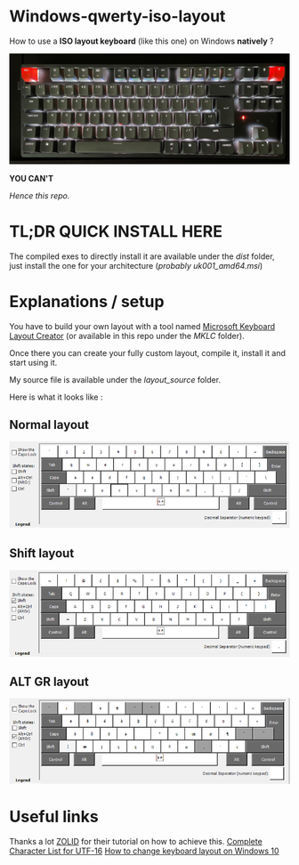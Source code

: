 # Windows-qwerty-iso-layout

How to use a **ISO layout keyboard** (like this one) on Windows **natively** ? 

![iso qwerty keyboard image](imgs/keyboard_layout.jpg)

**YOU CAN'T**

*Hence this repo.*

# TL;DR QUICK INSTALL HERE

The compiled exes to directly install it are available under the *dist* folder, just install the one for your architecture (*probably uk001_amd64.msi*)

# Explanations / setup

You have to build your own layout with a tool named [Microsoft Keyboard Layout Creator](https://www.microsoft.com/en-us/download/details.aspx?id=102134) (or available in this repo under the *MKLC* folder).

Once there you can create your fully custom layout, compile it, install it and start using it.

My source file is available under the *layout_source* folder.

Here is what it looks like :

## Normal layout
![iso qwerty normal layout image](imgs/normal_layout.PNG)
## Shift layout
![iso qwerty shift layout image](imgs/shift_layout.PNG)
## ALT GR layout
![iso qwerty altgr layout image](imgs/altgr_layout.PNG)

# Useful links
Thanks a lot [ZOLID](http://zolid.com/uk-intl-kb/index.htm) for their tutorial on how to achieve this.
[Complete Character List for UTF-16](https://www.fileformat.info/info/charset/UTF-16/list.htm)
[How to change keyboard layout on Windows 10](https://www.windowscentral.com/how-change-your-keyboard-layout-windows-10)
